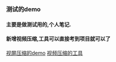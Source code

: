 ### 测试的demo
#### 主要是做测试用的,个人笔记.
#### 新增视频压缩,工具可以直接考到项目就可以了
[视屏压缩的demo](https://github.com/yukunkun/TextDemo/tree/master/app/src/main/java/com/yukun/textapplication/litepaldatabase)
[视频压缩的工具](https://github.com/yukunkun/TextDemo/tree/master/app/src/main/java/com/yukun/textapplication/press)